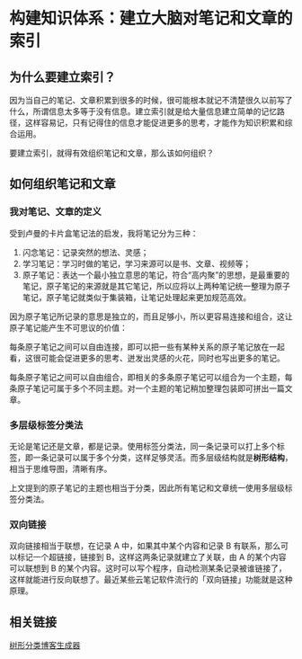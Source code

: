 # 构建知识体系：建立大脑对笔记和文章的索引

## 为什么要建立索引？

因为当自己的笔记、文章积累到很多的时候，很可能根本就记不清楚很久以前写了什么，所谓信息太多等于没有信息。建立索引就是给大量信息建立简单的记忆路径，这样容易记，只有记得住的信息才能促进更多的思考，才能作为知识积累和综合运用。

要建立索引，就得有效组织笔记和文章，那么该如何组织？

## 如何组织笔记和文章

### 我对笔记、文章的定义

受到卢曼的卡片盒笔记法的启发，我将笔记分为三种：

1. 闪念笔记：记录突然的想法、灵感；
2. 学习笔记：学习时做的笔记，学习来源可以是书、文章、视频等；
3. 原子笔记：表达一个最小独立意思的笔记，符合“高内聚”的思想，是最重要的笔记，原子笔记的来源就是其它笔记，所以应将以上两种笔记统一整理为原子笔记，原子笔记就类似于集装箱，让笔记处理起来更加规范高效。

因为原子笔记所记录的意思是独立的，而且足够小，所以更容易连接和组合，这让原子笔记能产生不可思议的价值：

每条原子笔记之间可以自由连接，即可以把一些有某种关系的原子笔记放在一起看，这很可能会促进更多的思考、迸发出灵感的火花，同时也写出更多的笔记。

每条原子笔记之间可以自由组合，即相关的多条原子笔记可以组合为一个主题，每条原子笔记可属于多个不同主题。对一个主题的笔记稍加整理包装即可拼出一篇文章。

### 多层级标签分类法

无论是笔记还是文章，都是记录。使用标签分类法，同一条记录可以打上多个标签，即一条记录可以属于多个分类，这样足够灵活。而多层级结构就是**树形结构**，相当于思维导图，清晰有序。

上文提到的原子笔记的主题也相当于分类，因此所有笔记和文章统一使用多层级标签分类法。

### 双向链接

双向链接相当于联想，在记录 A 中，如果其中某个内容和记录 B 有联系，那么可以标记一个超链接，链接到 B，这样这两条记录就建立了关联，由 A 的某个内容可以联想到 B 的某个内容。这时可以写个程序，自动检测某条记录被谁链接了，这样就能进行反向联想了。最近某些云笔记软件流行的「双向链接」功能就是这种原理。

## 相关链接

[树形分类博客生成器](https://ciyuanhuixing.com/20211019-1943/)
